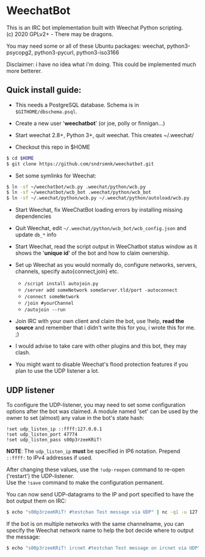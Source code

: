 WeechatBot
====
This is an IRC bot implementation built with Weechat Python scripting.<br/>
(c) 2020 GPLv2+ - There may be dragons.

You may need some or all of these Ubuntu packages: weechat, python3-psycopg2, python3-pycurl, python3-iso3166

Disclaimer: i have no idea what i'm doing. This could be implemented much more betterer.

Quick install guide:
----
 * This needs a PostgreSQL database. Schema is in `$GITHOME/dbschema.psql`.

 * Create a new user '**weechatbot**' (or joe, polly or finnigan...)
 * Start weechat 2.8+, Python 3+, quit weechat. This creates ~/.weechat/

 * Checkout this repo in $HOME
```sh
$ cd $HOME
$ git clone https://github.com/sndrsmnk/weechatbot.git
```

 * Set some symlinks for Weechat:
```sh
$ ln -sf ~/weechatbot/wcb.py .weechat/python/wcb.py
$ ln -sf ~/weechatbot/wcb_bot .weechat/python/wcb_bot
$ ln -sf ~/.weechat/python/wcb.py ~/.weechat/python/autoload/wcb.py
```

 * Start Weechat, fix WeeChatBot loading errors by installing missing dependencies

 * Quit Weechat, edit `~/.weechat/python/wcb_bot/wcb_config.json` and update `db_*` info

 * Start Weechat, read the script output in WeeChatbot status window as it shows the '**unique id**' of the bot and how to claim ownership.
 * Set up Weechat as you would normally do, configure networks, servers, channels, specify auto{connect,join} etc.
   * `/script install autojoin.py`
   * `/server add someNetwork someServer.tld/port -autoconnect`
   * `/connect someNetwork`
   * `/join #yourChannel`
   * `/autojoin --run`

 * Join IRC with your own client and claim the bot, use !help, **read the source** and remember that i didn't write this for you, i wrote this for me. ;)

 * I would advise to take care with other plugins and this bot, they may clash.
 * You might want to disable Weechat's flood protection features if you plan to use the UDP listener a lot.


UDP listener
----
To configure the UDP-listener, you may need to set some configuration options after the bot was claimed. A module named 'set' can be used by the owner to set (almost) any value in the bot's state hash:

```text
!set udp_listen_ip ::ffff:127.0.0.1
!set udp_listen_port 47774
!set udp_listen_pass s00p3rzeeKRiT!
```

**NOTE**: The ```udp_listen_ip``` **must** be specified in IP6 notation. Prepend ```::ffff:``` to IPv4 addresses if used.

After changing these values, use the ```!udp-reopen``` command to re-open ('restart') the UDP-listener.<br/>
Use the ```!save``` command to make the configuration permanent.

You can now send UDP-datagrams to the IP and port specified to have the bot output them on IRC:
```sh
$ echo "s00p3rzeeKRiT! #testchan Test message via UDP" | nc -q1 -u 127.0.0.1 47774
```
If the bot is on multiple networks with the same channelname, you can specify the Weechat network name to help the bot decide where to output the message:
```sh
$ echo "s00p3rzeeKRiT! ircnet #testchan Test message on ircnet via UDP" | nc -q1 -u 127.0.0.1 47774
```

